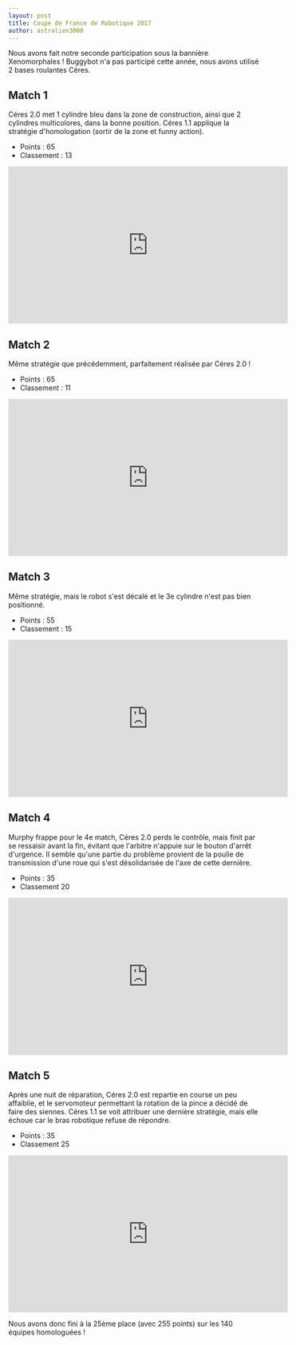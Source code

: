 ```yaml
---
layout: post
title: Coupe de France de Robotique 2017
author: astralien3000
---
```


Nous avons fait notre seconde participation sous la bannière Xenomorphales !
Buggybot n'a pas participé cette année, nous avons utilisé 2 bases roulantes Céres.

## Match 1

Céres 2.0 met 1 cylindre bleu dans la zone de construction, ainsi que 2 cylindres multicolores, dans la bonne position.
Céres 1.1 applique la stratégie d'homologation (sortir de la zone et funny action).

 - Points : 65
 - Classement : 13

<div class="center">
<iframe width="560" height="315" src="https://www.youtube.com/embed/FX_8zfFLXQQ?start=6386&end=6514" frameborder="0" allowfullscreen></iframe>
</div>

## Match 2

Même stratégie que précédemment, parfaitement réalisée par Céres 2.0 !

 - Points : 65
 - Classement : 11

<div class="center">
<iframe width="560" height="315" src="https://www.youtube.com/embed/RRG_A8Ckaps?start=14027&end=14183" frameborder="0" allowfullscreen></iframe>
</div>

## Match 3

Même stratégie, mais le robot s'est décalé et le 3e cylindre n'est pas bien positionné.

 - Points : 55
 - Classement : 15

<div class="center">
<iframe width="560" height="315" src="https://www.youtube.com/embed/hQ8i_TsweHg?start=2505&end=2627" frameborder="0" allowfullscreen></iframe>
</div>

## Match 4

Murphy frappe pour le 4e match, Céres 2.0 perds le contrôle, mais finit par se ressaisir avant la fin, évitant que l'arbitre n'appuie sur le bouton d'arrêt d'urgence. Il semble qu'une partie du problème provient de la poulie de transmission d'une roue qui s'est désolidarisée de l'axe de cette dernière.

 - Points : 35
 - Classement 20

<div class="center">
<iframe width="560" height="315" src="https://www.youtube.com/embed/7Ay44QFUPXk?start=10736&end=10855" frameborder="0" allowfullscreen></iframe>
</div>

## Match 5

Après une nuit de réparation, Céres 2.0 est repartie en course un peu affaiblie, et le servomoteur permettant la rotation de la pince a décidé de faire des siennes.
Céres 1.1 se voit attribuer une dernière stratégie, mais elle échoue car le bras robotique refuse de répondre.

 - Points : 35
 - Classement 25

<div class="center">
<iframe width="560" height="315" src="https://www.youtube.com/embed/HgBrTPy5uRU?start=1444&end=1559" frameborder="0" allowfullscreen></iframe>
</div>

Nous avons donc fini à la 25ème place (avec 255 points) sur les 140 équipes homologuées !
